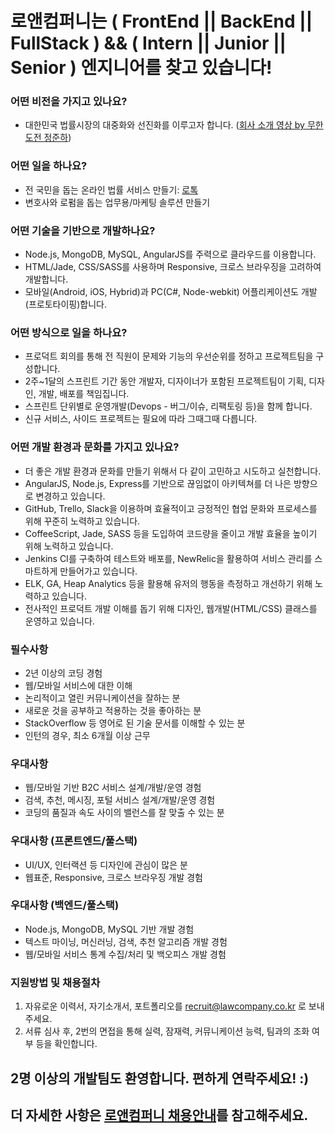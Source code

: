 # 로앤컴퍼니는 ( FrontEnd || BackEnd || FullStack ) && ( Intern || Junior || Senior ) 엔지니어를 찾고 있습니다!

### 어떤 비전을 가지고 있나요?
- 대한민국 법률시장의 대중화와 선진화를 이루고자 합니다. (<a href="https://www.youtube.com/watch?v=5br8hf1ukRQ" target="_blank">회사 소개 영상 by 무한도전 정준하</a>)

### 어떤 일을 하나요?
- 전 국민을 돕는 온라인 법률 서비스 만들기: <a href="https://www.lawtalk.co.kr" target="_blank">로톡</a>
- 변호사와 로펌을 돕는 업무용/마케팅 솔루션 만들기

### 어떤 기술을 기반으로 개발하나요?
- Node.js, MongoDB, MySQL, AngularJS를 주력으로 클라우드를 이용합니다.
- HTML/Jade, CSS/SASS를 사용하며 Responsive, 크로스 브라우징을 고려하여 개발합니다.
- 모바일(Android, iOS, Hybrid)과 PC(C#, Node-webkit) 어플리케이션도 개발(프로토타이핑)합니다.

### 어떤 방식으로 일을 하나요?
- 프로덕트 회의를 통해 전 직원이 문제와 기능의 우선순위를 정하고 프로젝트팀을 구성합니다.
- 2주~1달의 스프린트 기간 동안 개발자, 디자이너가 포함된 프로젝트팀이 기획, 디자인, 개발, 배포를 책임집니다.
- 스프린트 단위별로 운영개발(Devops - 버그/이슈, 리팩토링 등)을 함께 합니다.
- 신규 서비스, 사이드 프로젝트는 필요에 따라 그때그때 다릅니다.

### 어떤 개발 환경과 문화를 가지고 있나요?
- 더 좋은 개발 환경과 문화를 만들기 위해서 다 같이 고민하고 시도하고 실천합니다.
- AngularJS, Node.js, Express를 기반으로 끊임없이 아키텍쳐를 더 나은 방향으로 변경하고 있습니다.
- GitHub, Trello, Slack을 이용하며 효율적이고 긍정적인 협업 문화와 프로세스를 위해 꾸준히 노력하고 있습니다.
- CoffeeScript, Jade, SASS 등을 도입하여 코드량을 줄이고 개발 효율을 높이기 위해 노력하고 있습니다.
- Jenkins CI를 구축하여 테스트와 배포를, NewRelic을 활용하여 서비스 관리를 스마트하게 만들어가고 있습니다.
- ELK, GA, Heap Analytics 등을 활용해 유저의 행동을 측정하고 개선하기 위해 노력하고 있습니다.
- 전사적인 프로덕트 개발 이해를 돕기 위해 디자인, 웹개발(HTML/CSS) 클래스를 운영하고 있습니다.

### 필수사항
- 2년 이상의 코딩 경험
- 웹/모바일 서비스에 대한 이해
- 논리적이고 열린 커뮤니케이션을 잘하는 분
- 새로운 것을 공부하고 적용하는 것을 좋아하는 분
- StackOverflow 등 영어로 된 기술 문서를 이해할 수 있는 분
- 인턴의 경우, 최소 6개월 이상 근무

### 우대사항
- 웹/모바일 기반 B2C 서비스 설계/개발/운영 경험
- 검색, 추천, 메시징, 포털 서비스 설계/개발/운영 경험
- 코딩의 품질과 속도 사이의 밸런스를 잘 맞출 수 있는 분

### 우대사항 (프론트엔드/풀스택)
- UI/UX, 인터랙션 등 디자인에 관심이 많은 분
- 웹표준, Responsive, 크로스 브라우징 개발 경험

### 우대사항 (백엔드/풀스택)
- Node.js, MongoDB, MySQL 기반 개발 경험
- 텍스트 마이닝, 머신러닝, 검색, 추천 알고리즘 개발 경험
- 웹/모바일 서비스 통계 수집/처리 및 백오피스 개발 경험

### 지원방법 및 채용절차
1. 자유로운 이력서, 자기소개서, 포트폴리오를 <a href="mailto:recruit@lawcompany.co.kr">recruit@lawcompany.co.kr</a> 로 보내주세요.
2. 서류 심사 후, 2번의 면접을 통해 실력, 잠재력, 커뮤니케이션 능력, 팀과의 조화 여부 등을 확인합니다.

## 2명 이상의 개발팀도 환영합니다. 편하게 연락주세요! :)

## 더 자세한 사항은 <a href="http://www.lawcompany.co.kr/jobs" target="_blank">로앤컴퍼니 채용안내</a>를 참고해주세요.
